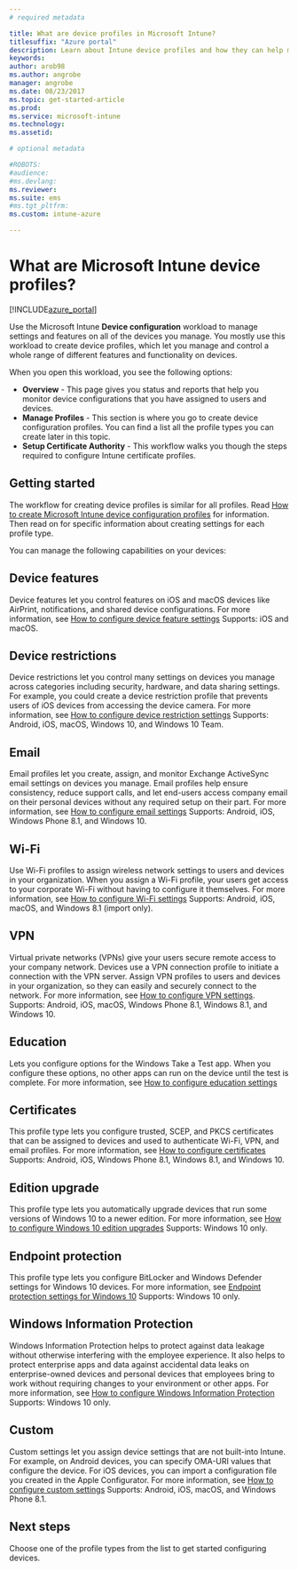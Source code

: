 ```yaml
---
# required metadata

title: What are device profiles in Microsoft Intune? 
titlesuffix: "Azure portal"
description: Learn about Intune device profiles and how they can help manage and protect devices in your company."
keywords:
author: arob98
ms.author: angrobe
manager: angrobe
ms.date: 08/23/2017
ms.topic: get-started-article
ms.prod:
ms.service: microsoft-intune
ms.technology:
ms.assetid:

# optional metadata

#ROBOTS:
#audience:
#ms.devlang:
ms.reviewer:
ms.suite: ems
#ms.tgt_pltfrm:
ms.custom: intune-azure

---
```


# What are Microsoft Intune device profiles?

[!INCLUDE[azure_portal](./includes/azure_portal.md)]

Use the Microsoft Intune **Device configuration** workload to manage settings and features on all of the devices you manage. You mostly use this workload to create device profiles, which let you manage and control a whole range of different features and functionality on devices.

When you open this workload, you see the following options:

- **Overview** - This page gives you status and reports that help you monitor device configurations that you have assigned to users and devices.
- **Manage Profiles** - This section is where you go to create device configuration profiles. You can find a list all the profile types you can create later in this topic.
- **Setup Certificate Authority** - This workflow walks you though the steps required to configure Intune certificate profiles.

## Getting started

The workflow for creating device profiles is similar for all profiles. Read [How to create Microsoft Intune device configuration profiles](device-profile-create.md) for information. Then read on for specific information about creating settings for each profile type.

You can manage the following capabilities on your devices:

## Device features

Device features let you control features on iOS and macOS devices like AirPrint, notifications, and shared device configurations.
For more information, see [How to configure device feature settings](device-features-configure.md)
Supports: iOS and macOS.

## Device restrictions
Device restrictions let you control many settings on devices you manage across categories including security, hardware, and data sharing settings. For example, you could create a device restriction profile that prevents users of iOS devices from accessing the device camera.
For more information, see [How to configure device restriction settings](device-restrictions-configure.md)
Supports: Android, iOS, macOS, Windows 10, and Windows 10 Team.

## Email
Email profiles let you create, assign, and monitor Exchange ActiveSync email settings on devices you manage. Email profiles help ensure consistency, reduce support calls, and let end-users access company email on their personal devices without any required setup on their part.
For more information, see [How to configure email settings](email-settings-configure.md)
Supports: Android, iOS, Windows Phone 8.1, and Windows 10.

## Wi-Fi
Use Wi-Fi profiles to assign wireless network settings to users and devices in your organization. When you assign a Wi-Fi profile, your users get access to your corporate Wi-Fi without having to configure it themselves.
For more information, see [How to configure Wi-Fi settings](wi-fi-settings-configure.md)
Supports: Android, iOS, macOS, and Windows 8.1 (import only).

## VPN
Virtual private networks (VPNs) give your users secure remote access to your company network. Devices use a VPN connection profile to initiate a connection with the VPN server. Assign VPN profiles to users and devices in your organization, so they can easily and securely connect to the network.
For more information, see [How to configure VPN settings](vpn-settings-configure.md).
Supports: Android, iOS, macOS, Windows Phone 8.1, Windows 8.1, and Windows 10.

## Education
Lets you configure options for the Windows Take a Test app. When you configure these options, no other apps can run on the device until the test is complete.
For more information, see [How to configure education settings](education-settings-configure.md)

## Certificates
This profile type lets you configure trusted, SCEP, and PKCS certificates that can be assigned to devices and used to authenticate Wi-Fi, VPN, and email profiles.
For more information, see [How to configure certificates](certificates-configure.md)
Supports: Android, iOS, Windows Phone 8.1, Windows 8.1, and Windows 10.

## Edition upgrade
This profile type lets you automatically upgrade devices that run some versions of Windows 10 to a newer edition.
For more information, see [How to configure Windows 10 edition upgrades](edition-upgrade-configure-windows-10.md)
Supports: Windows 10 only.

## Endpoint protection
This profile type lets you configure BitLocker and Windows Defender settings for Windows 10 devices.
For more information, see [Endpoint protection settings for Windows 10](endpoint-protection-windows-10.md)
Supports: Windows 10 only.

## Windows Information Protection
Windows Information Protection helps to protect against data leakage without otherwise interfering with the employee experience. It also helps to protect enterprise apps and data against accidental data leaks on enterprise-owned devices and personal devices that employees bring to work without requiring changes to your environment or other apps.
For more information, see [How to configure Windows Information Protection](windows-information-protection-configure.md)
Supports: Windows 10 only.

## Custom
Custom settings let you assign device settings that are not built-into Intune. For example, on Android devices, you can specify OMA-URI values that configure the device. For iOS devices, you can import a configuration file you created in the Apple Configurator.
For more information, see [How to configure custom settings](custom-settings-configure.md)
Supports: Android, iOS, macOS, and Windows Phone 8.1.

## Next steps
Choose one of the profile types from the list to get started configuring devices.

